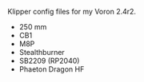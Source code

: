 Klipper config files for my Voron 2.4r2.

* 250 mm
* CB1
* M8P
* Stealthburner
* SB2209 (RP2040)
* Phaeton Dragon HF
